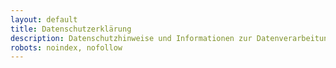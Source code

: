 ```yaml
---
layout: default
title: Datenschutzerklärung
description: Datenschutzhinweise und Informationen zur Datenverarbeitung
robots: noindex, nofollow
---
```


<div id="datenschutz-turnstile-protection" style="display: none; flex-direction: column; align-items: center; justify-content: center; min-height: 60vh; text-align: center;">
  <h2 style="color: #60a5fa; margin-bottom: 2rem;">Verifizierung erforderlich</h2>
  <p style="color: #cbd5e1; margin-bottom: 2rem;">Bestätigen Sie, dass Sie ein Mensch sind, um auf die Datenschutzerklärung zuzugreifen.</p>
  <div class="cf-turnstile" 
       data-sitekey="0x4AAAAAABhCvPtIE3gog0lZ" 
       data-callback="onDatenschutzTurnstileSuccess" 
       data-error-callback="onDatenschutzTurnstileError"
       data-theme="dark"
       data-size="normal">
  </div>
</div>

<div id="datenschutz-content" class="datenschutz-page" style="display: none;">
  <div class="legal-container">
    
    <header class="legal-header">
      <h1 class="legal-title">Datenschutzerklärung</h1>
      <p class="legal-subtitle">Informationen zur Datenverarbeitung gemäß DSGVO</p>
    </header>

    <section class="legal-section">
      <h2 class="section-heading">Geltungsbereich</h2>
      <p class="legal-text">
        Diese Datenschutzerklärung gilt für die private Website kingsepp.dev und
        das bereitgestellte AI4MBSE-Plugin.
      </p>
    </section>

    <section class="legal-section">
      <h2 class="section-heading">Datenschutzbeauftragter</h2>
      <p class="legal-text">
        Als Betreiber einer privaten, nicht-kommerziellen Website bin ich nicht zur Bestellung
        eines Datenschutzbeauftragten verpflichtet. Bei Fragen zum Datenschutz wenden Sie
        sich direkt an mich (Kontaktdaten siehe unten).
      </p>
    </section>

    <section class="legal-section">
      <h2 class="section-heading">Art der Datenverarbeitung</h2>

      <div class="legal-subsection">
        <h3 class="subsection-heading">1. Bereitstellung der Website und Protokolldateien</h3>
        <p class="legal-text">
          Bei jedem Zugriff auf Inhalte der Website werden vorübergehend Daten gespeichert,
          die möglicherweise eine Identifizierung zulassen. Die folgenden Daten werden hierbei erhoben:
        </p>
        <ul class="legal-list">
          <li><strong>Datum und Uhrzeit</strong> des Zugriffs</li>
          <li><strong>IP-Adresse</strong> des Besuchers</li>
          <li><strong>Hostname</strong> des zugreifenden Rechners</li>
          <li><strong>Website</strong>, von der aus die Website aufgerufen wurde (Referrer-URL)</li>
          <li><strong>Websites</strong>, die über die Website aufgerufen werden</li>
          <li><strong>Besuchte Seite</strong> auf unserer Website</li>
          <li><strong>Meldung</strong>, ob der Abruf erfolgreich war</li>
          <li><strong>Übertragene Datenmenge</strong></li>
          <li><strong>Informationen über den Browsertyp</strong> und die verwendete Version</li>
          <li><strong>Betriebssystem</strong></li>
        </ul>
        <div class="info-card">
          <p class="legal-text">
            <strong>Zweck:</strong> Die vorübergehende Speicherung der Daten ist für den Ablauf eines
            Websitebesuchs erforderlich, um eine Auslieferung der Website zu ermöglichen. Eine weitere
            Speicherung in Protokolldateien erfolgt, um die Funktionsfähigkeit der Website und die
            Sicherheit der informationstechnischen Systeme sicherzustellen.<br>
            <strong>Rechtsgrundlage:</strong> Berechtigtes Interesse (Art. 6 Abs. 1 lit. f DSGVO)<br>
            <strong>Hosting:</strong> Die Website wird bei GitHub Inc., USA gehostet. GitHub empfängt
            die oben genannten Daten als Auftragsverarbeiter.<br>
            <strong>Speicherdauer:</strong> Die Daten werden gelöscht, sobald sie für die Erreichung
            des Zwecks ihrer Erhebung nicht mehr erforderlich sind. Bei der Bereitstellung der Website
            ist dies der Fall, wenn die jeweilige Sitzung beendet ist. Protokolldateien werden
            maximal 24 Stunden direkt zugänglich aufbewahrt und nach maximal 4 Wochen endgültig gelöscht.<br>
            <strong>Weitere Informationen:</strong>
            <a href="https://docs.github.com/en/site-policy/privacy-policies/github-privacy-statement" target="_blank" class="legal-link">
              GitHub Privacy Statement
            </a>
          </p>
        </div>
      </div>

      <div class="legal-subsection">
        <h3 class="subsection-heading">2. Cloudflare Turnstile (Bot-Schutz)</h3>
        <p class="legal-text">
          Diese Website nutzt Cloudflare Turnstile zum Schutz vor automatisierten Zugriffen:
        </p>
        <ul class="legal-list">
          <li><strong>IP-Adresse</strong> des Besuchers</li>
          <li><strong>Browser-Informationen</strong> (User-Agent, Sprache)</li>
          <li><strong>Interaktionsdaten</strong> (Mausbewegungen, Tastatureingaben)</li>
          <li><strong>Challenge-Antworten</strong> und Verifikationstoken</li>
        </ul>
        <div class="info-card">
          <p class="legal-text">
            <strong>Rechtsgrundlage:</strong> Berechtigtes Interesse (Art. 6 Abs. 1 lit. f DSGVO)<br>
            <strong>Zweck:</strong> Schutz vor Bots, Spam und missbräuchlicher Nutzung<br>
            <strong>Speicherdauer:</strong> Entsprechend Cloudflare Privacy Policy<br>
            <strong>Datenübertragung:</strong> USA (Angemessenheitsbeschluss)<br>
            <strong>Weitere Informationen:</strong>
            <a href="https://www.cloudflare.com/privacypolicy/" target="_blank" class="legal-link">
              Cloudflare Privacy Policy
            </a>
          </p>
        </div>
      </div>

      <div class="legal-subsection">
        <h3 class="subsection-heading">3. Google Analytics (Website-Analyse)</h3>
        <p class="legal-text">
          Diese Website nutzt Google Analytics zur Analyse des Nutzerverhaltens:
        </p>
        <ul class="legal-list">
          <li><strong>IP-Adresse</strong> (anonymisiert)</li>
          <li><strong>Seitenaufrufe</strong> und Verweildauer</li>
          <li><strong>Geräteinformationen</strong> (Browser, Betriebssystem)</li>
          <li><strong>Referrer-URLs</strong> und Suchbegriffe</li>
          <li><strong>Geografische Herkunft</strong> (anonymisiert auf Stadtebene)</li>
        </ul>
        <div class="info-card">
          <p class="legal-text">
            <strong>Rechtsgrundlage:</strong> Einwilligung (Art. 6 Abs. 1 lit. a DSGVO)<br>
            <strong>Zweck:</strong> Website-Optimierung und Verbesserung der Nutzererfahrung<br>
            <strong>Speicherdauer:</strong> 26 Monate (Google Analytics Standard)<br>
            <strong>Datenübertragung:</strong> USA (Angemessenheitsbeschluss)<br>
            <strong>Weitere Informationen:</strong>
            <a href="https://policies.google.com/privacy" target="_blank" class="legal-link">Google Privacy Policy</a> und
            <a href="https://support.google.com/analytics/answer/6004245" target="_blank" class="legal-link">Google Analytics Datenschutz</a>
          </p>
        </div>
        <div class="disclaimer-card">
          <div class="disclaimer-warning">
            <h4 class="warning-title">📊 Einwilligung erforderlich</h4>
            <p class="warning-text">
              Google Analytics wird nur nach Ihrer ausdrücklichen Einwilligung über das Cookie-Banner aktiviert.
            </p>
          </div>
          <div class="disclaimer-list">
            <h4 class="disclaimer-subtitle">Opt-Out Möglichkeiten:</h4>
            <ul class="disclaimer-items">
              <li><strong>Cookie-Banner:</strong> Klicken Sie auf "Nur notwendige" oder "Alle ablehnen"</li>
              <li><strong>Browser-Add-on:</strong> <a href="https://tools.google.com/dlpage/gaoptout" target="_blank" class="legal-link">Google Analytics Opt-out Browser Add-on</a></li>
              <li><strong>Cookie-Einstellungen:</strong> Verwalten Sie Cookies in Ihren Browser-Einstellungen</li>
            </ul>
          </div>
        </div>
      </div>

      <div class="legal-subsection">
        <h3 class="subsection-heading">4. AI4MBSE-Plugin und Google Gemini API</h3>
        <p class="legal-text">
          Das zum Download angebotene Plugin nutzt die Google Gemini API:
        </p>
        <div class="info-card">
          <p class="legal-text">
            <strong>Datenverarbeitung durch das Plugin:</strong><br>
            • Das Plugin überträgt Anforderungsdaten an Google Gemini API<br>
            • Verarbeitung erfolgt lokal auf dem Computer des Nutzers<br>
            • Keine Speicherung von Nutzerdaten durch den Websitebetreiber
          </p>
        </div>
        <div class="disclaimer-card">
          <div class="disclaimer-warning">
            <h4 class="warning-title">⚠️ Verantwortung des Nutzers</h4>
            <p class="warning-text">
              Der Nutzer ist für die API-Key-Erstellung bei Google verantwortlich.
              Es gelten die <a href="https://policies.google.com/privacy" target="_blank" class="legal-link">Google Privacy Policy</a> und
              <a href="https://ai.google.dev/gemini-api/terms" target="_blank" class="legal-link">Gemini API Terms</a>.
              Der Websitebetreiber hat keinen Einfluss auf die Datenverarbeitung durch Google.
            </p>
          </div>
        </div>
      </div>
    </section>

    <section class="legal-section">
      <h2 class="section-heading">Ihre Rechte (DSGVO)</h2>
      <p class="legal-text">
        Sie haben folgende Rechte bezüglich Ihrer personenbezogenen Daten:
      </p>
      <div class="service-grid">
        <div class="service-card">
          <h3 class="service-title">📋 Auskunft</h3>
          <p class="service-description">Art. 15 DSGVO - Recht auf Auskunft über gespeicherte Daten</p>
        </div>
        <div class="service-card">
          <h3 class="service-title">✏️ Berichtigung</h3>
          <p class="service-description">Art. 16 DSGVO - Recht auf Korrektur unrichtiger Daten</p>
        </div>
        <div class="service-card">
          <h3 class="service-title">🗑️ Löschung</h3>
          <p class="service-description">Art. 17 DSGVO - Recht auf Löschung personenbezogener Daten</p>
        </div>
        <div class="service-card">
          <h3 class="service-title">⏸️ Einschränkung</h3>
          <p class="service-description">Art. 18 DSGVO - Recht auf Einschränkung der Verarbeitung</p>
        </div>
        <div class="service-card">
          <h3 class="service-title">⛔ Widerspruch</h3>
          <p class="service-description">Art. 21 DSGVO - Recht auf Widerspruch gegen Verarbeitung</p>
        </div>
        <div class="service-card">
          <h3 class="service-title">📤 Übertragbarkeit</h3>
          <p class="service-description">Art. 20 DSGVO - Recht auf Datenübertragbarkeit (soweit technisch möglich und rechtlich zulässig)</p>
        </div>
      </div>
      <div class="info-card">
        <p class="legal-text">
          <strong>Beschwerderecht:</strong> Sie können sich bei einer Datenschutz-Aufsichtsbehörde beschweren.<br>
          <strong>Hinweis zur Datenübertragbarkeit:</strong> Die Erfassung der Daten zur Bereitstellung der Website
          und die Speicherung der Protokolldateien sind für den Betrieb der Internetseite zwingend erforderlich.
          Sie beruhen nicht auf einer Einwilligung nach Art. 6 Abs. 1 Buchstabe a DSGVO oder auf einem Vertrag
          nach Art. 6 Abs. 1 Buchstabe b DSGVO, sondern sind nach Art. 6 Abs. 1 Buchstabe f DSGVO gerechtfertigt.
          Die Voraussetzungen des Art. 20 Abs. 1 DSGVO sind demnach für diese Daten nicht erfüllt.
        </p>
      </div>
    </section>

    <section class="legal-section">
      <h2 class="section-heading">Cookies</h2>
      <p class="legal-text">
        Diese Website verwendet Cookies für folgende Zwecke:
      </p>

      <div class="legal-subsection">
        <h3 class="subsection-heading">Google Analytics Cookies</h3>
        <ul class="legal-list">
          <li><strong>Nutzer-Cookies:</strong> Zur Unterscheidung von wiederkehrenden Besuchern (Speicherdauer: 2 Jahre)</li>
          <li><strong>Sitzungs-Cookies:</strong> Zur Verfolgung der aktuellen Website-Sitzung (Speicherdauer: 24 Stunden)</li>
          <li><strong>Zweck:</strong> Website-Analyse und Nutzungsstatistiken</li>
        </ul>
      </div>

      <div class="legal-subsection">
        <h3 class="subsection-heading">Technisch notwendige Cookies</h3>
        <ul class="legal-list">
          <li><strong>GitHub Pages Cookies:</strong> Können nicht beeinflusst werden</li>
          <li><strong>Turnstile Cookies:</strong> Für Bot-Schutz erforderlich</li>
          <li><strong>Cookie-Einstellungen:</strong> Speichern Ihre Cookie-Präferenzen</li>
        </ul>
      </div>

      <div class="info-card">
        <p class="legal-text">
          <strong>Cookie-Banner:</strong> Beim ersten Besuch der Website erscheint ein Cookie-Banner
          mit drei Optionen: "Alle akzeptieren", "Nur notwendige" und "Alle ablehnen".<br>
          <strong>Cookie-Kontrolle:</strong> Sie können Ihre Einwilligung jederzeit über die
          Cookie-Einstellungen ändern oder in Ihren Browser-Einstellungen verwalten.
        </p>
      </div>
    </section>

    <section class="legal-section">
      <h2 class="section-heading">Weitere Informationen</h2>

      <div class="legal-subsection">
        <h3 class="subsection-heading">Externe Links</h3>
        <p class="legal-text">
          Diese Website enthält Links zu externen Websites (z.B. GitHub Repository, Google AI).
          Für deren Datenschutzpraktiken übernehmen wir keine Verantwortung.
        </p>
      </div>

      <div class="legal-subsection">
        <h3 class="subsection-heading">SSL-Verschlüsselung</h3>
        <p class="legal-text">
          Diese Website nutzt SSL-Verschlüsselung für sichere Datenübertragung.
        </p>
      </div>

      <div class="legal-subsection">
        <h3 class="subsection-heading">Kontakt bei Datenschutzfragen</h3>
        <p class="legal-text">
          Bei Fragen zum Datenschutz wenden Sie sich an: <strong>th.kingsepp@gmail.com</strong>
        </p>
      </div>

      <div class="legal-subsection">
        <h3 class="subsection-heading">Änderungen dieser Datenschutzerklärung</h3>
        <p class="legal-text">
          Diese Datenschutzerklärung kann bei Änderungen der Website oder rechtlichen
          Anforderungen angepasst werden.
        </p>
      </div>
    </section>

    <section class="legal-section">
      <h2 class="section-heading">Widerspruchsrecht</h2>
      <div class="disclaimer-card">
        <div class="disclaimer-warning">
          <h3 class="warning-title">⚖️ Recht auf Widerspruch gemäß Art. 21 Abs. 1 DSGVO</h3>
          <p class="warning-text">
            Sie haben das Recht, aus Gründen, die sich aus Ihrer besonderen Situation ergeben,
            jederzeit gegen die Verarbeitung Ihrer personenbezogenen Daten, die aufgrund von
            Artikel 6 Abs. 1 Buchstabe f DSGVO erfolgt, Widerspruch einzulegen.
          </p>
        </div>
        <div class="disclaimer-list">
          <p class="legal-text">
            <strong>Folgen eines Widerspruchs:</strong> Der Verantwortliche verarbeitet die
            personenbezogenen Daten dann nicht mehr, es sei denn, er kann zwingende schutzwürdige
            Gründe für die Verarbeitung nachweisen, die die Interessen, Rechte und Freiheiten der
            betroffenen Person überwiegen, oder die Verarbeitung dient der Geltendmachung, Ausübung
            oder Verteidigung von Rechtsansprüchen.
          </p>
          <p class="legal-text">
            <strong>Hinweis:</strong> Die Erfassung der Daten zur Bereitstellung der Website und die
            Speicherung der Protokolldateien sind für den Betrieb der Internetseite zwingend erforderlich.
          </p>
        </div>
      </div>
    </section>

    <section class="legal-section contact-info">
      <h2 class="section-heading">Verantwortlicher für den Inhalt</h2>
      <div class="contact-card">
        <div class="contact-details">
          <div class="contact-item">
            <span class="contact-label">Name:</span>
            <span class="contact-value">Th. Kingsepp</span>
          </div>
          <div class="contact-item">
            <span class="contact-label">E-Mail:</span>
            <span class="contact-value">th.kingsepp@gmail.com</span>
          </div>
          <div class="contact-item">
            <span class="contact-label">Projekt:</span>
            <span class="contact-value">
              Private, nicht-kommerzielle Website<br>
              Hochschule München - Studienprojekt
            </span>
          </div>
        </div>
      </div>
    </section>

    <section class="legal-section disclaimer-section">
      <h2 class="section-heading">🎓 Bildungsprojekt</h2>
      <div class="info-card">
        <p class="legal-text">
          <strong>Wichtiger Hinweis:</strong> Diese Website ist ein privates, nicht-kommerzielles
          Bildungsprojekt im Rahmen eines Studiums an der Hochschule München. Es werden keine
          Dienstleistungen oder Produkte verkauft. Das bereitgestellte AI4MBSE-Plugin wird
          kostenlos zur Verfügung gestellt.
        </p>
      </div>
    </section>

    <footer class="legal-footer">
      <div class="footer-content">
        <p class="footer-text">
          <strong>Stand:</strong> Juni 2025
        </p>
        <p class="footer-note">
          Diese Datenschutzerklärung wurde für eine private, nicht-kommerzielle Website
          erstellt und entspricht den deutschen Datenschutzbestimmungen.
        </p>
      </div>
    </footer>

  </div>
</div>
